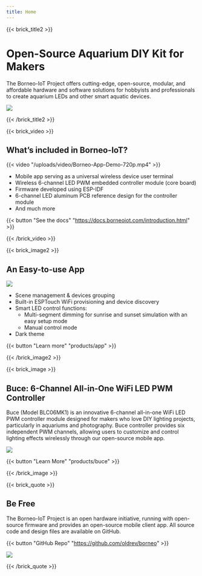```yaml
---
title: Home
---
```


{{< brick_title2 >}}
# Open-Source Aquarium DIY Kit for Makers

The Borneo-IoT Project offers cutting-edge, open-source, modular, and affordable hardware and software solutions for hobbyists and professionals to create aquarium LEDs and other smart aquatic devices.

![](/uploads/photos/home/hero.jpg)

{{< /brick_title2 >}}

{{< brick_video >}}

## What’s included in Borneo-IoT?

{{< video "/uploads/video/Borneo-App-Demo-720p.mp4" >}}

- Mobile app serving as a universal wireless device user terminal
- Wireless 6-channel LED PWM embedded controller module (core board)
- Firmware developed using ESP-IDF
- 6-channel LED aluminum PCB reference design for the controller module
- And much more

{{< button "See the docs" "https://docs.borneoiot.com/introduction.html" >}}


{{< /brick_video >}}


{{< brick_image2 >}}

## An Easy-to-use App

![](/uploads/photos/home/app.png)

- Scene management & devices grouping
- Built-in ESPTouch WiFi provisioning and device discovery
- Smart LED control functions:
    - Multi-segment dimming for sunrise and sunset simulation with an easy setup mode
    - Manual control mode
- Dark theme

{{< button "Learn more" "products/app" >}}

{{< /brick_image2 >}}

{{< brick_image >}}

## Buce: 6-Channel All-in-One WiFi LED PWM Controller

Buce (Model BLC06MK1) is an innovative 6-channel all-in-one WiFi LED PWM controller module designed for makers who love DIY lighting projects, particularly in aquariums and photography. Buce controller provides six independent PWM channels, allowing users to customize and control lighting effects wirelessly through our open-source mobile app.

![](/uploads/products/blc06mk1/gallery/blc06mk1-cover.jpg)

{{< button "Learn More" "products/buce" >}}

{{< /brick_image >}}


{{< brick_quote >}}

## Be Free

The Borneo-IoT Project is an open hardware initiative, running with open-source firmware and provides an open-source mobile client app. All source code and design files are available on GitHub.

{{< button "GitHub Repo" "https://github.com/oldrev/borneo" >}}

![](/uploads/photos/home/hero.jpg)

{{< /brick_quote >}}
